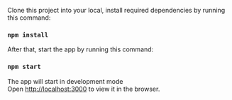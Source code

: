 Clone this project into your local, install required dependencies by running this command:

### `npm install`

After that, start the app by running this command:

### `npm start`

The app will start in development mode\
Open [http://localhost:3000](http://localhost:3000) to view it in the browser.